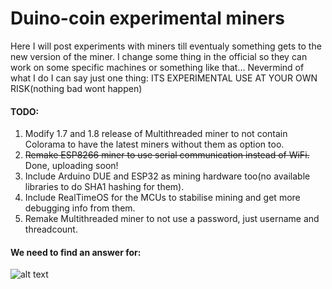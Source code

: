 # Duino-coin experimental miners

Here I will post experiments with miners till eventualy something gets to the new version of the miner. I change some thing in the official
so they can work on some specific machines or something like that... Nevermind of what I do I can say just one thing: 
ITS EXPERIMENTAL USE AT YOUR OWN RISK(nothing bad wont happen)

#### TODO: #
1. Modify 1.7 and 1.8 release of Multithreaded miner to not contain Colorama to have the latest miners without them as option too.
2. ~~Remake ESP8266 miner to use serial communication instead of WiFi.~~ Done, uploading soon!
3. Include Arduino DUE and ESP32 as mining hardware too(no available libraries to do SHA1 hashing for them).
4. Include RealTimeOS for the MCUs to stabilise mining and get more debugging info from them.
5. Remake Multithreaded miner to not use a password, just username and threadcount.

#### We need to find an answer for: #
![alt text](https://i.ytimg.com/vi/9Rrt0n1oY8E/sddefault.jpg)
